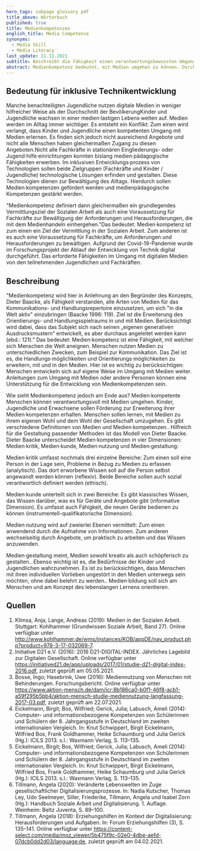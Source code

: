 ```yaml
---
hero_tags: subpage glossary pdf
title_above: Wörterbuch
published: true
title: Medienkompetenzen
english_title: Media Competence
synonyms:
  - Media Skill
  - Media Literacy
last_update: 11.11.2021
subtitle: Beschreibt die Fähigkeit einen verantwortungsbewussten Umgang mit der Medienwelt zu auszuüben und die Medienwelt mitzugestalten.
abstract: Medienkompetenz bedeutet, mit Medien umgehen zu können. Durch den eigenen Umgang mit Medien entwickeln Menschen die Medien mit. Beim Umgang mit Medien sind alle verantwortungsvoll.
---
```


## Bedeutung für inklusive Technikentwicklung

Manche benachteiligten Jugendliche nutzen digitale Medien in weniger hilfreicher Weise als der Durchschnitt der BevölkerungKinder und Jugendliche wachsen in einer medien·lastigen Lebens·welten auf. Medien werden im Alltag immer wichtiger. Es entsteht ein Konflikt: Zum einen wird verlangt, dass Kinder und Jugendliche einen kompetenten Umgang mit Medien erlernen. Es finden sich jedoch nicht ausreichend Angebote und nicht alle Menschen haben gleichermaßen Zugang zu diesen Angeboten.Nicht alle Fachkräfte in stationären Eingliederungs- oder Jugend·hilfe·einrichtungen konnten bislang medien·pädagogische Fähigkeiten erwerben. Im inklusiven Entwicklungs·prozess von Technologien sollen beide Zielgruppen (Fachkräfte und Kinder / Jugendliche) technologische Lösungen erfinden und gestalten. Diese Technologien dienen zur Bewältigung des Alltags. Hierdurch sollen Medien·kompetenzen gefördert werden und medienpädagogische Kompetenzen gestärkt werden.

"Medienkompetenz definiert dann gleichermaßen ein grundlegendes Vermittlungsziel der Sozialen Arbeit als auch eine Voraussetzung für Fachkräfte zur Bewältigung der Anforderungen und Herausforderungen, die mit dem Medienhandeln einhergehen."Das bedeutet: Medien·kompetenz ist zum einen ein Ziel der Vermittlung in der Sozialen Arbeit. Zum anderen ist es auch eine Voraussetzung für Fachkräfte, um Anforderungen und Herausforderungen zu bewältigen. Aufgrund der Covid-19-Pandemie wurde im Forschungsprojekt der Ablauf der Entwicklung von Technik digital durchgeführt. Das erforderte Fähigkeiten im Umgang mit digitalen Medien von den teilnehmenden Jugendlichen und Fachkräften.

## Beschreibung

"Medienkompetenz wird hier in Anlehnung an den Begründer des Konzepts, Dieter Baacke, als Fähigkeit verstanden, alle Arten von Medien für das Kommunikations- und Handlungsrepertoire einzusetzen, um sich "in die Welt aktiv" einzubringen (Baacke 1996: 119). Ziel ist die Erweiterung des Orientierungs- und Handlungsspielraums in und mit Medien. Berücksichtigt wird dabei, dass das Subjekt sich nach seinen „eigenen generativen Ausdrucksmustern“ entwickelt, es aber durchaus angeleitet werden kann (ebd.: 121)." Das bedeutet: Medien·kompetenz ist eine Fähigkeit, mit welcher sich Menschen die Welt aneignen. Menschen nutzen Medien zu unterschiedlichen Zwecken, zum Beispiel zur Kommunikation. Das Ziel ist es, die Handlungs·möglichkeiten und Orientierungs·möglichkeiten zu erweitern, mit und in den Medien. Hier ist es wichtig zu berücksichtigen: Menschen entwickeln sich auf eigene Weise im Umgang mit Medien weiter. Anleitungen zum Umgang mit Medien oder andere Personen können eine Unterstützung für die Entwicklung von Medienkompetenzen sein.

Wie sieht Medienkompetenz jedoch am Ende aus? Medien·kompetente Menschen können verantwortungsvoll mit Medien umgehen. Kinder, Jugendliche und Erwachsene sollen Förderung zur Erweiterung ihrer Medien·kompetenzen erhalten. Menschen sollen lernen, mit Medien zu ihrem eigenen Wohl und dem Wohl der Gesellschaft umzugehen. Es gibt verschiedene Definitionen von Medien und Medien·kompetenzen.. Hilfreich für die Gestaltung passender Methoden ist das Modell von Dieter Baacke. Dieter Baacke unterscheidet Medien·kompetenzen in vier Dimensionen: Medien·kritik, Medien·kunde, Medien·nutzung und Medien·gestaltung:

Medien·kritik umfasst nochmals drei einzelne Bereiche: Zum einen soll eine Person in der Lage sein, Probleme in Bezug zu Medien zu erfassen (analytisch). Das dort erworbene Wissen soll auf die Person selbst angewandt werden können (reflexiv). Beide Bereiche sollen auch sozial verantwortlich definiert werden (ethisch).

Medien·kunde unterteilt sich in zwei Bereiche: Es gibt klassisches Wissen, das Wissen darüber, was es für Geräte und Angebote gibt (informative Dimension). Es umfasst auch Fähigkeit, die neuen Geräte bedienen zu können (instrumentell-qualifikatorische Dimension).

Medien·nutzung wird auf zweierlei Ebenen vermittelt: Zum einen anwendend durch die Aufnahme von Informationen. Zum anderen wechselseitig durch Angebote, um praktisch zu arbeiten und das Wissen anzuwenden.

Medien·gestaltung meint, Medien sowohl kreativ als auch schöpferisch zu gestalten.. Ebenso wichtig ist es, die Bedürfnisse der Kinder und Jugendlichen wahrzunehmen. Es ist zu berücksichtigen, dass Menschen mit ihren individuellen Vorlieben ungestört in den Medien unterwegs sein möchten, ohne dabei belehrt zu werden.. Medien·bildung soll sich am Menschen und am Konzept des lebenslangen Lernens orientieren.

## Quellen

1. Klimsa, Anja; Lange, Andreas (2019): Medien in der Sozialen Arbeit. Stuttgart: Kohlhammer (Grundwissen Soziale Arbeit, Band 27). Online verfügbar unter http://www.kohlhammer.de/wms/instances/KOB/appDE/nav_product.php?product=978-3-17-032069-7.
2. Initiative D21 e.V. (2016): 2016 D21-DIGITAL-INDEX. Jährliches Lagebild zur Digitalen Gesellschaft. Online verfügbar unter https://initiatived21.de/app/uploads/2017/01/studie-d21-digital-index-2016.pdf, zuletzt geprüft am 05.05.2021.
3. Bosse, Ingo; Hasebrink, Uwe (2016): Mediennutzung von Menschen mit Behinderungen. Forschungsbericht. Online verfügbar unter https://www.aktion-mensch.de/dam/jcr:8b186ca0-b0f1-46f8-acb1-a59f295b5bb4/aktion-mensch-studie-mediennutzung-langfassung-2017-03.pdf, zuletzt geprüft am 22.07.2021.
4. Eickelmann, Birgit; Bos, Wilfried; Gerick, Julia; Labusch, Ameli (2014): Computer- und informationsbezogene Kompetenzen von Schülerinnen und Schülern der 8. Jahrgangsstufe in Deutschland im zweiten internationalen Vergleich. In: Knut Schwippert, Birgit Eickelmann, Wilfried Bos, Frank Goldhammer, Heike Schaumburg und Julia Gerick (Hg.): ICILS 2013. s.l.: Waxmann Verlag, S. 113–135.
5. Eickelmann, Birgit; Bos, Wilfried; Gerick, Julia; Labusch, Ameli (2014): Computer- und informationsbezogene Kompetenzen von Schülerinnen und Schülern der 8. Jahrgangsstufe in Deutschland im zweiten internationalen Vergleich. In: Knut Schwippert, Birgit Eickelmann, Wilfried Bos, Frank Goldhammer, Heike Schaumburg und Julia Gerick (Hg.): ICILS 2013. s.l.: Waxmann Verlag, S. 113–135.
6. Tillmann, Angela (2020): Veränderte Lebenswelten im Zuge gesellschaftlicher Digitalisierungsprozesse. In: Nadia Kutscher, Thomas Ley, Udo Seelmeyer, Siller, Friederike, Tillmann, Angela und Isabel Zorn (Hg.): Handbuch Soziale Arbeit und Digitalisierung. 1. Auflage. Weinheim: Beltz Juventa, S. 89–100.
7. Tillmann, Angela (2018): Erziehungshilfen im Kontext der Digitalisierung: Herausforderungen und Aufgaben. In: Forum Erziehungshilfen (3), S. 135–141. Online verfügbar unter https://content-select.com/media/moz_viewer/5b475f9c-02e0-4dbe-aefd-07dcb0dd2d03/language:de, zuletzt geprüft am 04.02.2021.
